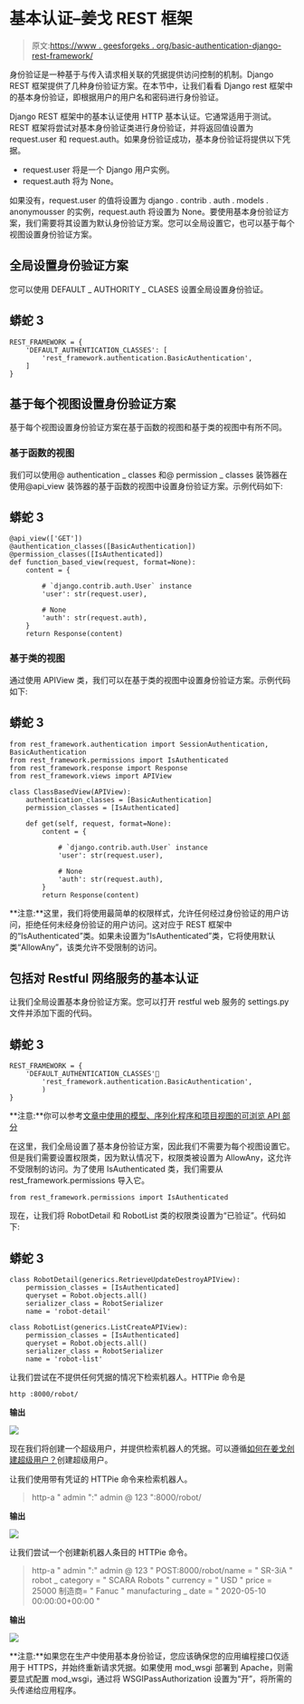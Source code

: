 # 基本认证–姜戈 REST 框架

> 原文:[https://www . geesforgeks . org/basic-authentication-django-rest-framework/](https://www.geeksforgeeks.org/basic-authentication-django-rest-framework/)

身份验证是一种基于与传入请求相关联的凭据提供访问控制的机制。Django REST 框架提供了几种身份验证方案。在本节中，让我们看看 Django rest 框架中的基本身份验证，即根据用户的用户名和密码进行身份验证。

Django REST 框架中的基本认证使用 HTTP 基本认证。它通常适用于测试。REST 框架将尝试对基本身份验证类进行身份验证，并将返回值设置为 request.user 和 request.auth。如果身份验证成功，基本身份验证将提供以下凭据。

*   request.user 将是一个 Django 用户实例。
*   request.auth 将为 None。

如果没有，request.user 的值将设置为 django . contrib . auth . models . anonymousser 的实例，request.auth 将设置为 None。要使用基本身份验证方案，我们需要将其设置为默认身份验证方案。您可以全局设置它，也可以基于每个视图设置身份验证方案。

## 全局设置身份验证方案

您可以使用 DEFAULT _ AUTHORITY _ CLASES 设置全局设置身份验证。

## 蟒蛇 3

```
REST_FRAMEWORK = {
    'DEFAULT_AUTHENTICATION_CLASSES': [
        'rest_framework.authentication.BasicAuthentication',
    ]
}
```

## 基于每个视图设置身份验证方案

基于每个视图设置身份验证方案在基于函数的视图和基于类的视图中有所不同。

### 基于函数的视图

我们可以使用@ authentication _ classes 和@ permission _ classes 装饰器在使用@api_view 装饰器的基于函数的视图中设置身份验证方案。示例代码如下:

## 蟒蛇 3

```
@api_view(['GET'])
@authentication_classes([BasicAuthentication])
@permission_classes([IsAuthenticated])
def function_based_view(request, format=None):
    content = {

        # `django.contrib.auth.User` instance
        'user': str(request.user),

        # None
        'auth': str(request.auth),
    }
    return Response(content)
```

### 基于类的视图

通过使用 APIView 类，我们可以在基于类的视图中设置身份验证方案。示例代码如下:

## 蟒蛇 3

```
from rest_framework.authentication import SessionAuthentication, BasicAuthentication
from rest_framework.permissions import IsAuthenticated
from rest_framework.response import Response
from rest_framework.views import APIView

class ClassBasedView(APIView):
    authentication_classes = [BasicAuthentication]
    permission_classes = [IsAuthenticated]

    def get(self, request, format=None):
        content = {

            # `django.contrib.auth.User` instance
            'user': str(request.user),

            # None
            'auth': str(request.auth),
        }
        return Response(content)
```

**注意:**这里，我们将使用最简单的权限样式，允许任何经过身份验证的用户访问，拒绝任何未经身份验证的用户访问。这对应于 REST 框架中的“IsAuthenticated”类。如果未设置为“IsAuthenticated”类，它将使用默认类“AllowAny”，该类允许不受限制的访问。

## 包括对 Restful 网络服务的基本认证

让我们全局设置基本身份验证方案。您可以打开 restful web 服务的 settings.py 文件并添加下面的代码。

## 蟒蛇 3

```
REST_FRAMEWORK = {
    'DEFAULT_AUTHENTICATION_CLASSES'🙁
        'rest_framework.authentication.BasicAuthentication',
        )
}
```

**注意:**你可以参考[文章中使用的模型、序列化程序和项目视图的可浏览 API 部分](https://www.geeksforgeeks.org/browsable-api-in-django-rest-framework/)

在这里，我们全局设置了基本身份验证方案，因此我们不需要为每个视图设置它。但是我们需要设置权限类，因为默认情况下，权限类被设置为 AllowAny，这允许不受限制的访问。为了使用 IsAuthenticated 类，我们需要从 rest_framework.permissions 导入它。

```
from rest_framework.permissions import IsAuthenticated
```

现在，让我们将 RobotDetail 和 RobotList 类的权限类设置为“已验证”。代码如下:

## 蟒蛇 3

```
class RobotDetail(generics.RetrieveUpdateDestroyAPIView):
    permission_classes = [IsAuthenticated]
    queryset = Robot.objects.all()
    serializer_class = RobotSerializer
    name = 'robot-detail'

class RobotList(generics.ListCreateAPIView):
    permission_classes = [IsAuthenticated]
    queryset = Robot.objects.all()
    serializer_class = RobotSerializer
    name = 'robot-list'
```

让我们尝试在不提供任何凭据的情况下检索机器人。HTTPie 命令是

```
http :8000/robot/
```

**输出**

![](img/d4bcd7220eaadd515c18079b32c77aaa.png)

现在我们将创建一个超级用户，并提供检索机器人的凭据。可以遵循[如何在姜戈创建超级用户？](https://www.geeksforgeeks.org/how-to-create-superuser-in-django/)创建超级用户。

让我们使用带有凭证的 HTTPie 命令来检索机器人。

> http-a " admin ":" admin @ 123 ":8000/robot/

**输出**

![](img/dbb9a75f37f91e3ac4281ef13b667b02.png)

让我们尝试一个创建新机器人条目的 HTTPie 命令。

> http-a " admin ":" admin @ 123 " POST:8000/robot/name = " SR-3iA " robot _ category = " SCARA Robots " currency = " USD " price = 25000 制造商= " Fanuc " manufacturing _ date = " 2020-05-10 00:00:00+00:00 "

**输出**

![](img/fe34672489861778c757e98c61468dec.png)

**注意:**如果您在生产中使用基本身份验证，您应该确保您的应用编程接口仅适用于 HTTPS，并始终重新请求凭据。如果使用 mod_wsgi 部署到 Apache，则需要显式配置 mod_wsgi，通过将 WSGIPassAuthorization 设置为“开”，将所需的头传递给应用程序。